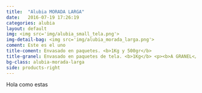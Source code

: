 ```yaml
---
title:  "Alubia MORADA LARGA"
date:   2016-07-19 17:26:19
categories: alubia
layout: default
img: <img src='img/alubia_small_tela.png'>
img-detail-bag: <img src='img/alubia_morada_larga.png'>
coment: Este es el uno
title-coment: Envasado en paquetes. <b>1Kg y 500gr</b>
title-granel: Envasado en paquetes de tela. <b>1Kg</b> <p><b>A GRANEL</b><br> Envasado en sacos de <b>10Kg, 25Kg y bolsa de 5Kg</b> 
bg-class: alubia-morada-larga 
side: products-right
---
```


Hola como estas